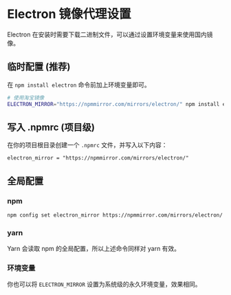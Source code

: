 # Electron 镜像代理设置

Electron 在安装时需要下载二进制文件，可以通过设置环境变量来使用国内镜像。

## 临时配置 (推荐)

在 `npm install electron` 命令前加上环境变量即可。

```bash
# 使用淘宝镜像
ELECTRON_MIRROR="https://npmmirror.com/mirrors/electron/" npm install electron
```

## 写入 .npmrc (项目级)

在你的项目根目录创建一个 `.npmrc` 文件，并写入以下内容：

```
electron_mirror = "https://npmmirror.com/mirrors/electron/"
```

## 全局配置

### npm

```bash
npm config set electron_mirror https://npmmirror.com/mirrors/electron/
```

### yarn

Yarn 会读取 npm 的全局配置，所以上述命令同样对 yarn 有效。

### 环境变量

你也可以将 `ELECTRON_MIRROR` 设置为系统级的永久环境变量，效果相同。
